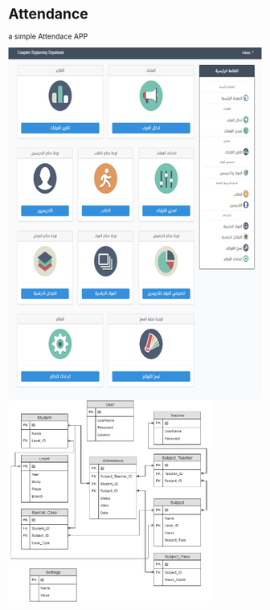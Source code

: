 # Attendance
a simple Attendace APP

<img width="600" height="700" src="https://raw.githubusercontent.com/alikamal1/Attendance/master/screenshot.PNG">

<img width="400" height="400" src="https://raw.githubusercontent.com/alikamal1/Attendance/master/DatabaseDesign.png">
